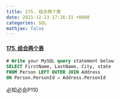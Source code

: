 ```yaml
---
title: 175. 组合两个表
date: 2021-12-23 17:26:31 +0800
categories: SQL
mathjax: false
---
```

#### [175. 组合两个表](https://leetcode-cn.com/problems/combine-two-tables/)

~~~~sql
# Write your MySQL query statement below
SELECT FirstName, LastName, City, state
FROM Person LEFT OUTER JOIN Address
ON Person.PersonId = Address.PersonId
~~~~

必知必会P110
